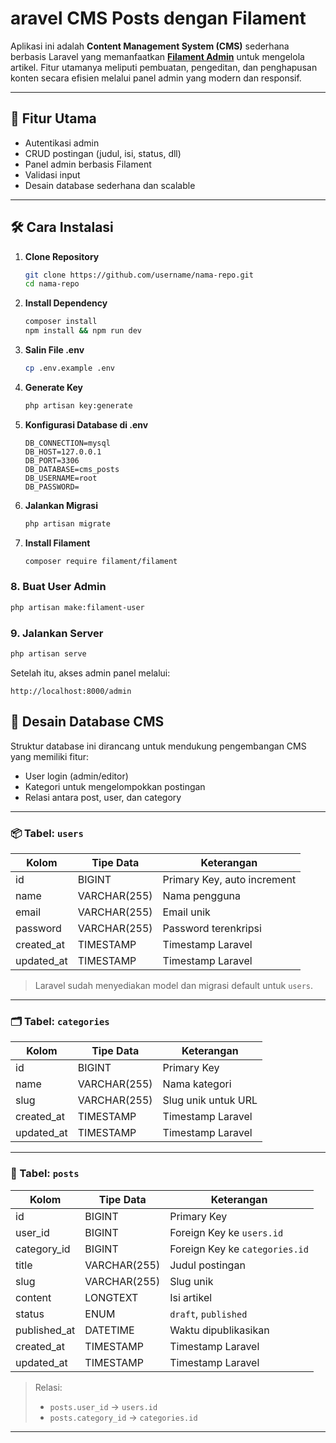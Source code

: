 # aravel CMS Posts dengan Filament

Aplikasi ini adalah **Content Management System (CMS)** sederhana berbasis Laravel yang memanfaatkan **[Filament Admin](https://filamentphp.com/)** untuk mengelola artikel. Fitur utamanya meliputi pembuatan, pengeditan, dan penghapusan konten secara efisien melalui panel admin yang modern dan responsif.

---

## 🚀 Fitur Utama

- Autentikasi admin
- CRUD postingan (judul, isi, status, dll)
- Panel admin berbasis Filament
- Validasi input
- Desain database sederhana dan scalable

---

## 🛠️ Cara Instalasi

1. **Clone Repository**
    ```bash
    git clone https://github.com/username/nama-repo.git
    cd nama-repo
    ```

2. **Install Dependency**
    ```bash
    composer install
    npm install && npm run dev
    ```

3. **Salin File .env**
    ```bash
    cp .env.example .env
    ```

4. **Generate Key**
    ```bash
    php artisan key:generate
    ```

5. **Konfigurasi Database di .env**
    ```env
    DB_CONNECTION=mysql
    DB_HOST=127.0.0.1
    DB_PORT=3306
    DB_DATABASE=cms_posts
    DB_USERNAME=root
    DB_PASSWORD=
    ```

6. **Jalankan Migrasi**
    ```bash
    php artisan migrate
    ```

7. **Install Filament**
    ```bash
    composer require filament/filament

### 8. Buat User Admin
```bash
php artisan make:filament-user

```
### 9. Jalankan Server

```bash
php artisan serve
```

Setelah itu, akses admin panel melalui:

```
http://localhost:8000/admin
```

## 🧰 Desain Database CMS

Struktur database ini dirancang untuk mendukung pengembangan CMS yang memiliki fitur:

- User login (admin/editor)
- Kategori untuk mengelompokkan postingan
- Relasi antara post, user, dan category

---

### 📦 Tabel: `users`

| Kolom       | Tipe Data        | Keterangan                   |
|-------------|------------------|------------------------------|
| id          | BIGINT           | Primary Key, auto increment |
| name        | VARCHAR(255)     | Nama pengguna                |
| email       | VARCHAR(255)     | Email unik                   |
| password    | VARCHAR(255)     | Password terenkripsi         |
| created_at  | TIMESTAMP        | Timestamp Laravel            |
| updated_at  | TIMESTAMP        | Timestamp Laravel            |

> Laravel sudah menyediakan model dan migrasi default untuk `users`.

---

### 🗂️ Tabel: `categories`

| Kolom       | Tipe Data        | Keterangan                      |
|-------------|------------------|---------------------------------|
| id          | BIGINT           | Primary Key                     |
| name        | VARCHAR(255)     | Nama kategori                   |
| slug        | VARCHAR(255)     | Slug unik untuk URL             |
| created_at  | TIMESTAMP        | Timestamp Laravel               |
| updated_at  | TIMESTAMP        | Timestamp Laravel               |

---

### 📝 Tabel: `posts`

| Kolom         | Tipe Data        | Keterangan                                      |
|---------------|------------------|-------------------------------------------------|
| id            | BIGINT           | Primary Key                                     |
| user_id       | BIGINT           | Foreign Key ke `users.id`                       |
| category_id   | BIGINT           | Foreign Key ke `categories.id`                  |
| title         | VARCHAR(255)     | Judul postingan                                 |
| slug          | VARCHAR(255)     | Slug unik                                       |
| content       | LONGTEXT         | Isi artikel                                     |
| status        | ENUM             | `draft`, `published`                            |
| published_at  | DATETIME         | Waktu dipublikasikan                            |
| created_at    | TIMESTAMP        | Timestamp Laravel                               |
| updated_at    | TIMESTAMP        | Timestamp Laravel                               |

> Relasi:
> - `posts.user_id` → `users.id`
> - `posts.category_id` → `categories.id`

---

